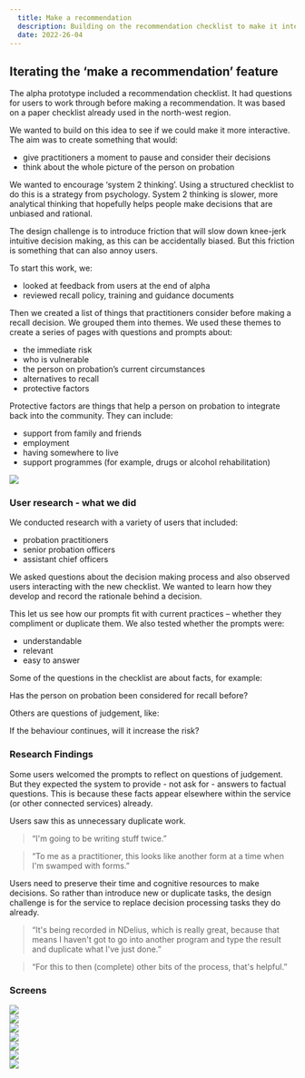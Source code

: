 ```yaml
---
  title: Make a recommendation
  description: Building on the recommendation checklist to make it interactive
  date: 2022-26-04
---
```


## Iterating the ‘make a recommendation’ feature
The alpha prototype included a recommendation checklist. It had questions for users to work through before making a recommendation. It was based on a paper checklist already used in the north-west region.

We wanted to build on this idea to see if we could make it more interactive. The aim was to create something that would: 

* give practitioners a moment to pause and consider their decisions
* think about the whole picture of the person on probation

We wanted to encourage ‘system 2 thinking’. Using a structured checklist to do this is a strategy from psychology. System 2 thinking is slower, more analytical thinking that hopefully helps people make decisions that are unbiased and rational.

The design challenge is to introduce friction that will slow down knee-jerk intuitive decision making, as this can be accidentally biased. But this friction is something that can also annoy users.

To start this work, we:
* looked at feedback from users at the end of alpha 
* reviewed recall policy, training and guidance documents

Then we created a list of things that practitioners consider before making a recall decision. We grouped them into themes. We used these themes to create a series of pages with questions and prompts about:
* the immediate risk
* who is vulnerable 
* the person on probation’s current circumstances
* alternatives to recall
* protective factors

Protective factors are things that help a person on probation to integrate back into the community. They can include:
* support from family and friends
* employment
* having somewhere to live
* support programmes (for example, drugs or alcohol rehabilitation)

<img src="/rec-flow/recflow-research.png"/>

### User research - what we did
We conducted research with a variety of users that included:

* probation practitioners
* senior probation officers
* assistant chief officers

We asked questions about the decision making process and also observed users interacting with the new checklist. We wanted to learn how they develop and record the rationale behind a decision.

This let us see how our prompts fit with current practices – whether they compliment or duplicate them. We also tested whether the prompts were:

* understandable
* relevant
* easy to answer

Some of the questions in the checklist are about facts, for example: 

Has the person on probation been considered for recall before? 

Others are questions of judgement, like:

If the behaviour continues, will it increase the risk? 


### Research Findings
Some users welcomed the prompts to reflect on questions of judgement. But they expected the system to provide - not ask for - answers to factual questions. This is because these facts appear elsewhere within the service (or other connected services) already. 

Users saw this as unnecessary duplicate work. 

> “I'm going to be writing stuff twice.” 

> “To me as a practitioner, this looks like another form at a time when I'm swamped with forms.” 

Users need to preserve their time and cognitive resources to make decisions. So rather than introduce new or duplicate tasks, the design challenge is for the service to replace decision processing tasks they do already. 

> “It's being recorded in NDelius, which is really great, because that means I haven't got to go into another program and type the result and duplicate what I've just done.” 

> “For this to then (complete) other bits of the process, that's helpful.”


### Screens
<img src="/rec-flow/rf-1-risk.png"/><br>
<img src="/rec-flow/rf-2-vuln.png"/><br>
<img src="/rec-flow/rf-3-curcum.png"/><br>
<img src="/rec-flow/rf-4-protectf.png"/><br>
<img src="/rec-flow/rf-5-alt.png"/><br>
<img src="/rec-flow/rf-6-CYA.png"/><br>
<img src="/rec-flow/rf-7-confirm.png"/><br>




